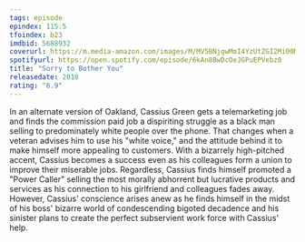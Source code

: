 ```yaml
---
tags: episode
epindex: 115.5
tfoindex: b23
imdbid: 5688932
coverurl: https://m.media-amazon.com/images/M/MV5BNjgwMmI4YzUtZGI2Mi00M2MwLWIyMmMtZWYzMWZmNzAyNmYwXkEyXkFqcGdeQXVyMTMxODk2OTU@._V1_SX202_CR0,0,202,300_.jpg
spotifyurl: https://open.spotify.com/episode/6kAn8BwDcOeJGPuEPVebz0
title: "Sorry to Bother You"
releasedate: 2018
rating: "6.9"
---
```


In an alternate version of Oakland, Cassius Green gets a telemarketing job and finds the commission paid job a dispiriting struggle as a black man selling to predominately white people over the phone. That changes when a veteran advises him to use his "white voice," and the attitude behind it to make himself more appealing to customers. With a bizarrely high-pitched accent, Cassius becomes a success even as his colleagues form a union to improve their miserable jobs. Regardless, Cassius finds himself promoted a "Power Caller" selling the most morally abhorrent but lucrative products and services as his connection to his girlfriend and colleagues fades away. However, Cassius' conscience arises anew as he finds himself in the midst of his boss' bizarre world of condescending bigoted decadence and his sinister plans to create the perfect subservient work force with Cassius' help.